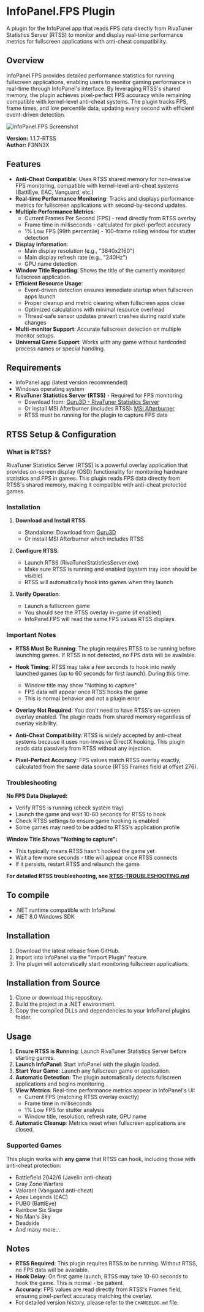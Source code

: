 # InfoPanel.FPS Plugin

A plugin for the InfoPanel app that reads FPS data directly from RivaTuner Statistics Server (RTSS) to monitor and display real-time performance metrics for fullscreen applications with anti-cheat compatibility.

## Overview

InfoPanel.FPS provides detailed performance statistics for running fullscreen applications, enabling users to monitor gaming performance in real-time through InfoPanel's interface. By leveraging RTSS's shared memory, the plugin achieves pixel-perfect FPS accuracy while remaining compatible with kernel-level anti-cheat systems. The plugin tracks FPS, frame times, and low percentile data, updating every second with efficient event-driven detection.

![InfoPanel.FPS Screenshot](https://i.imgur.com/VsyjMRh.png)

**Version:** 1.1.7-RTSS  
**Author:** F3NN3X

## Features

* **Anti-Cheat Compatible**: Uses RTSS shared memory for non-invasive FPS monitoring, compatible with kernel-level anti-cheat systems (BattlEye, EAC, Vanguard, etc.)
* **Real-time Performance Monitoring**: Tracks and displays performance metrics for fullscreen applications with second-by-second updates.
* **Multiple Performance Metrics**:
  * Current Frames Per Second (FPS) - read directly from RTSS overlay
  * Frame time in milliseconds - calculated for pixel-perfect accuracy
  * 1% Low FPS (99th percentile) - 100-frame rolling window for stutter detection
* **Display Information**:
  * Main display resolution (e.g., "3840x2160")
  * Main display refresh rate (e.g., "240Hz")
  * GPU name detection
* **Window Title Reporting**: Shows the title of the currently monitored fullscreen application.
* **Efficient Resource Usage**:
  * Event-driven detection ensures immediate startup when fullscreen apps launch
  * Proper cleanup and metric clearing when fullscreen apps close
  * Optimized calculations with minimal resource overhead
  * Thread-safe sensor updates prevent crashes during rapid state changes
* **Multi-monitor Support**: Accurate fullscreen detection on multiple monitor setups.
* **Universal Game Support**: Works with any game without hardcoded process names or special handling.

## Requirements

* InfoPanel app (latest version recommended)
* Windows operating system
* **RivaTuner Statistics Server (RTSS)** - Required for FPS monitoring
  * Download from: [Guru3D - RivaTuner Statistics Server](https://www.guru3d.com/files-details/rtss-rivatuner-statistics-server-download.html)
  * Or install MSI Afterburner (includes RTSS): [MSI Afterburner](https://www.msi.com/Landing/afterburner)
  * RTSS must be running for the plugin to capture FPS data

## RTSS Setup & Configuration

### What is RTSS?

RivaTuner Statistics Server (RTSS) is a powerful overlay application that provides on-screen display (OSD) functionality for monitoring hardware statistics and FPS in games. This plugin reads FPS data directly from RTSS's shared memory, making it compatible with anti-cheat protected games.

### Installation

1. **Download and Install RTSS**:
   - Standalone: Download from [Guru3D](https://www.guru3d.com/files-details/rtss-rivatuner-statistics-server-download.html)
   - Or install MSI Afterburner which includes RTSS

2. **Configure RTSS**:
   - Launch RTSS (RivaTunerStatisticsServer.exe)
   - Make sure RTSS is running and enabled (system tray icon should be visible)
   - RTSS will automatically hook into games when they launch

3. **Verify Operation**:
   - Launch a fullscreen game
   - You should see the RTSS overlay in-game (if enabled)
   - InfoPanel.FPS will read the same FPS values RTSS displays

### Important Notes

- **RTSS Must Be Running**: The plugin requires RTSS to be running before launching games. If RTSS is not detected, no FPS data will be available.
  
- **Hook Timing**: RTSS may take a few seconds to hook into newly launched games (up to 60 seconds for first launch). During this time:
  - Window title may show "Nothing to capture"
  - FPS data will appear once RTSS hooks the game
  - This is normal behavior and not a plugin error

- **Overlay Not Required**: You don't need to have RTSS's on-screen overlay enabled. The plugin reads from shared memory regardless of overlay visibility.

- **Anti-Cheat Compatibility**: RTSS is widely accepted by anti-cheat systems because it uses non-invasive DirectX hooking. This plugin reads data passively from RTSS without any injection.

- **Pixel-Perfect Accuracy**: FPS values match RTSS overlay exactly, calculated from the same data source (RTSS Frames field at offset 276).

### Troubleshooting

**No FPS Data Displayed:**
- Verify RTSS is running (check system tray)
- Launch the game and wait 10-60 seconds for RTSS to hook
- Check RTSS settings to ensure game hooking is enabled
- Some games may need to be added to RTSS's application profile

**Window Title Shows "Nothing to capture":**
- This typically means RTSS hasn't hooked the game yet
- Wait a few more seconds - title will appear once RTSS connects
- If it persists, restart RTSS and relaunch the game

**For detailed RTSS troubleshooting, see [RTSS-TROUBLESHOOTING.md](RTSS-TROUBLESHOOTING.md)**

## To compile

* .NET runtime compatible with InfoPanel
* .NET 8.0 Windows SDK

## Installation

1. Download the latest release from GitHub.
2. Import into InfoPanel via the "Import Plugin" feature.
3. The plugin will automatically start monitoring fullscreen applications.

## Installation from Source

1. Clone or download this repository.
2. Build the project in a .NET environment.
3. Copy the compiled DLLs and dependencies to your InfoPanel plugins folder.

## Usage

1. **Ensure RTSS is Running**: Launch RivaTuner Statistics Server before starting games.
2. **Launch InfoPanel**: Start InfoPanel with the plugin loaded.
3. **Start Your Game**: Launch any fullscreen game or application.
4. **Automatic Detection**: The plugin automatically detects fullscreen applications and begins monitoring.
5. **View Metrics**: Real-time performance metrics appear in InfoPanel's UI:
   - Current FPS (matching RTSS overlay exactly)
   - Frame time in milliseconds
   - 1% Low FPS for stutter analysis
   - Window title, resolution, refresh rate, GPU name
6. **Automatic Cleanup**: Metrics reset when fullscreen applications are closed.

### Supported Games

This plugin works with **any game** that RTSS can hook, including those with anti-cheat protection:
- Battlefield 2042/6 (Javelin anti-cheat)
- Gray Zone Warfare
- Valorant (Vanguard anti-cheat)
- Apex Legends (EAC)
- PUBG (BattlEye)
- Rainbow Six Siege
- No Man's Sky
- Deadside
- And many more...

## Notes

* **RTSS Required**: This plugin requires RTSS to be running. Without RTSS, no FPS data will be available.
* **Hook Delay**: On first game launch, RTSS may take 10-60 seconds to hook the game. This is normal - be patient.
* **Accuracy**: FPS values are read directly from RTSS's Frames field, ensuring pixel-perfect accuracy matching the overlay.
* For detailed version history, please refer to the `CHANGELOG.md` file.
